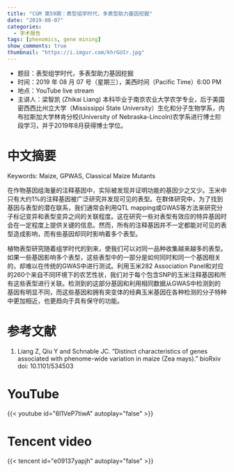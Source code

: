 ```yaml
---
title: "CGM 第59期：表型组学时代，多表型助力基因挖掘"
date: "2019-08-07"
categories:
  - 学术报告
tags: [phenomics, gene mining]
show_comments: true
thumbnail: "https://i.imgur.com/khrGUIr.jpg"
---
```



- 题目：表型组学时代，多表型助力基因挖掘
- 时间：2019 年 08 月 07 号（星期三），美西时间（Pacific Time）6:00 PM
- 地点：YouTube live stream
- 主讲人：梁智凯 (Zhikai Liang) 本科毕业于南京农业大学农学专业，后于美国密西西比州立大学（Mississippi State University）生化和分子生物学系，内布拉斯加大学林肯分校(University of Nebraska-Lincoln)农学系进行博士阶段学习，并于2019年8月获得博士学位。

# 中文摘要

Keywords: Maize, GPWAS, Classical Maize Mutants

在作物基因组海量的注释基因中，实际被发现并证明功能的基因少之又少。玉米中只有大约1%的注释基因被广泛研究并发现可见的表型。在群体研究中，为了找到基因与表型的潜在联系，我们通常会利用QTL mapping或GWAS等方法来研究分子标记变异和表型变异之间的关联程度。这在研究一些对表型有效应的特异基因时会在一定程度上提供关键的信息。然而，所有的注释基因并不一定都能对可见的表型造成影响，而有些基因却同时影响着多个表型。

植物表型研究随着组学时代的到来，使我们可以对同一品种收集越来越多的表型。如果一些基因影响多个表型，这些表型中的一部分是如何同时和同一个基因相关的，却难以在传统的GWAS中进行测试。利用玉米282 Association Panel和对应的260个来自不同环境下的农艺性状，我们对于每个包含SNP的玉米注释基因和所有这些表型进行关联。检测到的这部分基因和利用相同数据从GWAS中检测到的基因有明显不同，而这些基因和拥有突变体的经典玉米基因在各种检测的分子特种中更加相近，也更趋向于具有保守的功能。


# 参考文献

1. Liang Z, Qiu Y and Schnable JC. “Distinct characteristics of genes associated with phenome-wide variation in maize (Zea mays).” bioRxiv doi: 10.1101/534503


# YouTube

{{< youtube id="6I1VeP7tiwA" autoplay="false" >}}

# Tencent video

{{< tencent id="e09137yapjh" autoplay="false" >}}



